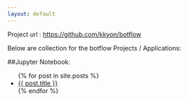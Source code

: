```yaml
---
layout: default
---
```


Project url : https://github.com/kkyon/botflow

Below are collection for the botflow Projects / Applications:

##Jupyter Notebook:

<ul>
  {% for post in site.posts %}
    <li>
      <a href="{{ post.url }}">{{ post.title }}</a>
    </li>
  {% endfor %}
</ul>

